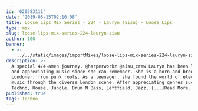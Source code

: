 ```yaml
---
id: '620583111'
date: '2019-05-15T02:16:08'
title: Loose Lips Mix Series - 224 - Lauryn (Sisu) - Loose Lips
type: mix
slug: loose-lips-mix-series-224-lauryn-sisu
author: 100
banner:
  - >-
    ../../static/images/importMixes/loose-lips-mix-series-224-lauryn-sisu/image3162.jpeg
description: >-
  A special 4/4-amen journey. @harperworkz @sisu_crew Lauryn has been listening
  and appreciating music since she can remember. She is a born and bred
  Londoner, from punk roots. As a teenager, she found the world of electronic
  music through the diverse London scene. After appreciating genres such as
  Techno, House, Jungle, Drum N Bass, Leftfield, Jazz, [...]Read More...
published: true
tags: Techno
---
```

